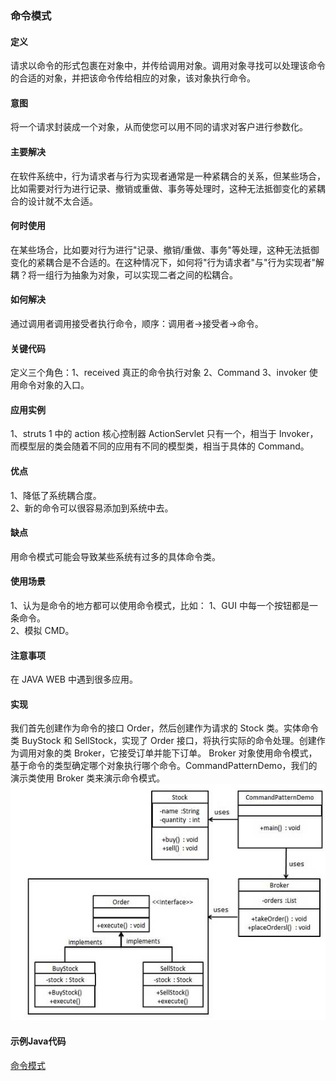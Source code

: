 ### 命令模式   

#### 定义
请求以命令的形式包裹在对象中，并传给调用对象。调用对象寻找可以处理该命令的合适的对象，并把该命令传给相应的对象，该对象执行命令。    

#### 意图          
将一个请求封装成一个对象，从而使您可以用不同的请求对客户进行参数化。

#### 主要解决   
在软件系统中，行为请求者与行为实现者通常是一种紧耦合的关系，但某些场合，比如需要对行为进行记录、撤销或重做、事务等处理时，这种无法抵御变化的紧耦合的设计就不太合适。      

####  何时使用      
在某些场合，比如要对行为进行"记录、撤销/重做、事务"等处理，这种无法抵御变化的紧耦合是不合适的。在这种情况下，如何将"行为请求者"与"行为实现者"解耦？将一组行为抽象为对象，可以实现二者之间的松耦合。          

#### 如何解决       
通过调用者调用接受者执行命令，顺序：调用者→接受者→命令。

#### 关键代码
定义三个角色：1、received 真正的命令执行对象 2、Command 3、invoker 使用命令对象的入口。        

#### 应用实例      
1、struts 1 中的 action 核心控制器 ActionServlet 只有一个，相当于 Invoker，而模型层的类会随着不同的应用有不同的模型类，相当于具体的 Command。  

#### 优点         
1、降低了系统耦合度。      
2、新的命令可以很容易添加到系统中去。      

#### 缺点     
用命令模式可能会导致某些系统有过多的具体命令类。     

#### 使用场景      
1、认为是命令的地方都可以使用命令模式，比如： 1、GUI 中每一个按钮都是一条命令。       
2、模拟 CMD。       

#### 注意事项       
在 JAVA WEB 中遇到很多应用。

#### 实现     
我们首先创建作为命令的接口 Order，然后创建作为请求的 Stock 类。实体命令类 BuyStock 和 SellStock，实现了 Order 接口，将执行实际的命令处理。创建作为调用对象的类 Broker，它接受订单并能下订单。
Broker 对象使用命令模式，基于命令的类型确定哪个对象执行哪个命令。CommandPatternDemo，我们的演示类使用 Broker 类来演示命令模式。      
![Alt text](./images/command_pattern.jpg)

#### 示例Java代码
[命令模式](../src/main/java/com/lvt/pattern_15)